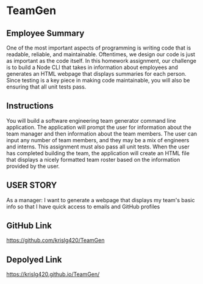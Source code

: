 #                                     TeamGen

## Employee Summary

One of the most important aspects of programming is writing code that is readable, reliable, and maintainable. Oftentimes, we design our code is just as important as the code itself. In this homework assignment, our challenge is to build a Node CLI that takes in information about employees and generates an HTML webpage that displays summaries for each person. Since testing is a key piece in making code maintainable, you will also be ensuring that all unit tests pass.


 ## Instructions

You will build a software engineering team generator command line application. The application will prompt the user for information about the team manager and then information about the team members. The user can input any number of team members, and they may be a mix of engineers and interns. This assignment must also pass all unit tests. When the user has completed building the team, the application will create an HTML file that displays a nicely formatted team roster based on the information provided by the user.

## USER STORY 

As a manager:
I want to generate a webpage that displays my team's basic info
so that I have quick access to emails and GitHub profiles




## GitHub Link
https://github.com/krislg420/TeamGen
## Depolyed Link
https://krislg420.github.io/TeamGen/
